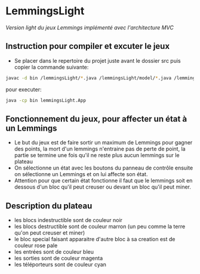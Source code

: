 # LemmingsLight
_Version light du jeux Lemmings implémenté avec l'architecture MVC_ 
## Instruction pour compiler et excuter le jeux
- Se placer dans le repertoire du projet juste avant le dossier src puis copier la commande suivante: 

```sh 
javac -d bin /lemmingsLight/*.java /lemmingsLight/model/*.java /lemmingsLight/model/element/*.java /lemmingsLight/view/*.java /lemmingsLight/controller/MyMouse.java /lemmingsLight/state/*.java 
```

pour executer:

```sh
java -cp bin lemmingsLight.App
```

## Fonctionnement du jeux, pour affecter un état à un Lemmings

- Le but du jeux est de faire sortir un maximum de Lemmings pour gagner des points, la mort d'un lemmings n'entraine pas de perte de point, la partie se termine une fois qu'il ne reste plus aucun lemmings sur le plateau
- On sélectionne un état avec les boutons du panneau de contrôle ensuite on sélectionne un Lemmings et on lui affecte son état.
- Attention pour que certain état fonctionne il faut que le lemmings soit en dessous d'un bloc qu'il peut creuser ou devant un bloc qu'il peut miner.

## Description du plateau
- les blocs indestructible sont de couleur noir
- les blocs destructible sont de couleur marron (un peu comme la terre qu'on peut creuser et miner)
- le bloc special faisant apparaitre d'autre bloc à sa creation est de couleur rose pale
- les entrées sont de couleur bleu
- les sorties sont de couleur magenta
- les téléporteurs sont de couleur cyan
